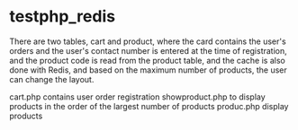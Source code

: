 # testphp_redis




There are two tables, cart and product, where the card contains the user's orders and the user's contact number is entered at the time of registration, and the product code is read from the product table, and the cache is also done with Redis, and based on the maximum number of products, the user can change the layout.

cart.php contains user order registration
showproduct.php to display products in the order of the largest number of products
produc.php display products